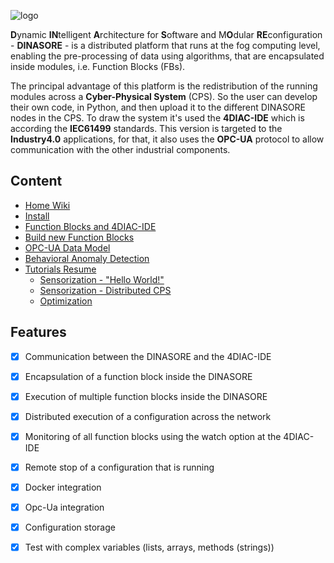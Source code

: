![logo](https://github.com/DIGI2-FEUP/dinasore/wiki/images/logo.png)


**D**ynamic **IN**telligent **A**rchitecture for **S**oftware and M**O**dular **RE**configuration - **DINASORE** - is a distributed platform that runs at the fog computing level, enabling the pre-processing of data using algorithms, that are encapsulated inside modules, i.e. Function Blocks (FBs).

The principal advantage of this platform is the redistribution of the running modules across a **Cyber-Physical System** (CPS). So the user can develop their own code, in Python, and then upload it to the different DINASORE nodes in the CPS. To draw the system it's used the **4DIAC-IDE** which is according the **IEC61499** standards. This version is targeted to the **Industry4.0** applications, for that, it also uses the **OPC-UA** protocol to allow communication with the other industrial components.

## Content

* [Home Wiki](https://github.com/DIGI2-FEUP/dinasore/wiki)
* [Install](../../wiki/1.-Install)
* [Function Blocks and 4DIAC-IDE](../../wiki/2.-Function-Blocks-and-4DIAC)
* [Build new Function Blocks](../../wiki/4.-Build-new-Function-Blocks)
* [OPC-UA Data Model](../../wiki/2.3.-OPC-UA-Data-Model)
* [Behavioral Anomaly Detection](../../wiki/2.2.-Behavioral-Anomaly-Detection-functionality)
* [Tutorials Resume](../../wiki/3.-Tutorials-Resume)
  * [Sensorization - "Hello World!"](../../wiki/3.1.-Hands-On:-Sensorization-"Hello-World!")
  * [Sensorization - Distributed CPS](../../wiki/3.2.-Hands-On:-Distributed-Sensorization)
  * [Optimization](../../wiki/3.3.-Hands-On:-Optimization)

## Features
- [x] Communication between the DINASORE and the 4DIAC-IDE 
- [x] Encapsulation of a function block inside the DINASORE
- [x] Execution of multiple function blocks inside the DINASORE
- [x] Distributed execution of a configuration across the network
- [x] Monitoring of all function blocks using the watch option at the 4DIAC-IDE
- [x] Remote stop of a configuration that is running
- [x] Docker integration
- [x] Opc-Ua integration
- [x] Configuration storage
- [x] Test with complex variables (lists, arrays, methods (strings))


